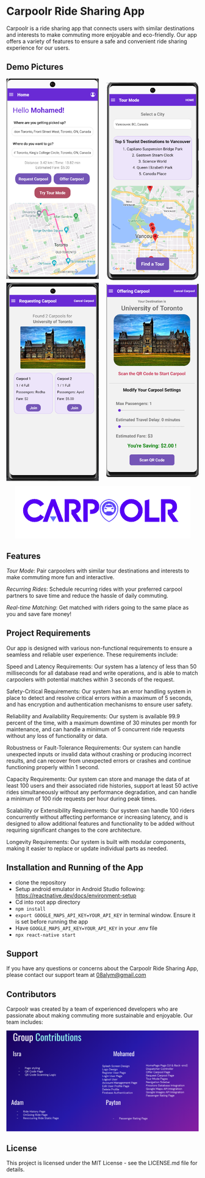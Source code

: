 # Carpoolr Ride Sharing App
Carpoolr is a ride sharing app that connects users with similar destinations and interests to make commuting more enjoyable and eco-friendly. Our app offers a variety of features to ensure a safe and convenient ride sharing experience for our users.

## Demo Pictures
<div style="display: flex; justify-content: center; align-items: center;">
  <div style="display: flex; flex-direction: column; margin-right: 20px;">
    <img src="demo_pics/HomePage.png" style="margin-bottom: 10px;">
    <img src="demo_pics/Request2.png">
    
  </div>
  <div style="display: flex; flex-direction: column;">
    <img src="demo_pics/Tour.png" style="margin-bottom: 10px;">
    <img src="demo_pics/Offer.png">
  </div>
</div>



<p align="center">
  <img src="Image/logo.png">
</p>

## Features
*Tour Mode*: Pair carpoolers with similar tour destinations and interests to make commuting more fun and interactive.

*Recurring Rides*: Schedule recurring rides with your preferred carpool partners to save time and reduce the hassle of daily commuting.

*Real-time Matching*: Get matched with riders going to the same place as you and save fare money!

## Project Requirements
Our app is designed with various non-functional requirements to ensure a seamless and reliable user experience. These requirements include:

Speed and Latency Requirements: Our system has a latency of less than 50 milliseconds for all database read and write operations, and is able to match carpoolers with potential matches within 3 seconds of the request.

Safety-Critical Requirements: Our system has an error handling system in place to detect and resolve critical errors within a maximum of 5 seconds, and has encryption and authentication mechanisms to ensure user safety.

Reliability and Availability Requirements: Our system is available 99.9 percent of the time, with a maximum downtime of 30 minutes per month for maintenance, and can handle a minimum of 5 concurrent ride requests without any loss of functionality or data.

Robustness or Fault-Tolerance Requirements: Our system can handle unexpected inputs or invalid data without crashing or producing incorrect results, and can recover from unexpected errors or crashes and continue functioning properly within 1 second.

Capacity Requirements: Our system can store and manage the data of at least 100 users and their associated ride histories, support at least 50 active rides simultaneously without any performance degradation, and can handle a minimum of 100 ride requests per hour during peak times.

Scalability or Extensibility Requirements: Our system can handle 100 riders concurrently without affecting performance or increasing latency, and is designed to allow additional features and functionality to be added without requiring significant changes to the core architecture.

Longevity Requirements: Our system is built with modular components, making it easier to replace or update individual parts as needed.

## Installation and Running of the App

- clone the repository
- Setup android emulator in Android Studio following: https://reactnative.dev/docs/environment-setup
- Cd into root app directory
- `npm install` 
- `export GOOGLE_MAPS_API_KEY=YOUR_API_KEY` in terminal window. Ensure it is set before running the app
- Have `GOOGLE_MAPS_API_KEY=YOUR_API_KEY` in your .env file
- `npx react-native start`



## Support
If you have any questions or concerns about the Carpoolr Ride Sharing App, please contact our support team at 08alym@gmail.com

## Contributors
Carpoolr was created by a team of experienced developers who are passionate about making commuting more sustainable and enjoyable. Our team includes:

<p align="center">
  <img src="Image/Contributions.png">
</p>


## License
This project is licensed under the MIT License - see the LICENSE.md file for details.



